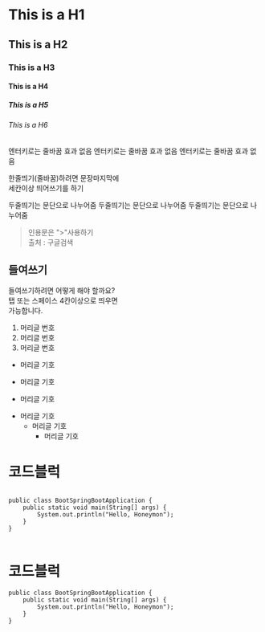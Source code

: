
# This is a H1
## This is a H2
### This is a H3
#### This is a H4
##### This is a H5
###### This is a H6

엔터키로는 줄바꿈 효과 없음
엔터키로는 줄바꿈 효과 없음
엔터키로는 줄바꿈 효과 없음

한줄띄기(줄바꿈)하려면 문장마지막에   
세칸이상 띄어쓰기를 하기   

두줄띄기는 문단으로 나누어줌
두줄띄기는 문단으로 나누어줌
두줄띄기는 문단으로 나누어줌

>인용문은 ">"사용하기   
>출처 : 구글검색

## 들여쓰기
들여쓰기하려면 어떻게 해야 할까요?   
    탭 또는 스페이스 4칸이상으로 띄우면   
가능합니다.

1. 머리글 번호
2. 머리글 번호
3. 머리글 번호

- 머리글 기호
* 머리글 기호
+ 머리글 기호

* 머리글 기호
  + 머리글 기호
    - 머리글 기호

# 코드블럭
<pre>
<code>
public class BootSpringBootApplication {
    public static void main(String[] args) {
        System.out.println("Hello, Honeymon");
    }
}
</code>
</pre>

# 코드블럭
```
public class BootSpringBootApplication {
    public static void main(String[] args) {
        System.out.println("Hello, Honeymon");
    }
}
```
